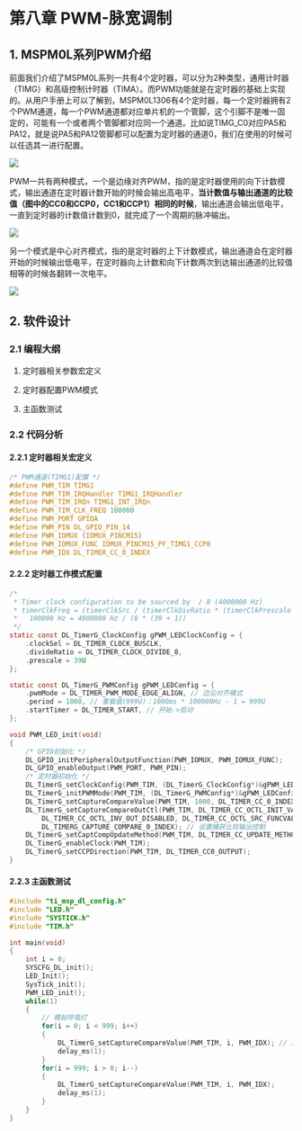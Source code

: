 # 第八章 PWM-脉宽调制

## 1. MSPM0L系列PWM介绍

前面我们介绍了MSPM0L系列一共有4个定时器，可以分为2种类型，通用计时器（TIMG）和高级控制计时器（TIMA）。而PWM功能就是在定时器的基础上实现的。从用户手册上可以了解到，MSPM0L1306有4个定时器，每一个定时器拥有2个PWM通道，每一个PWM通道都对应单片机的一个管脚，这个引脚不是唯一固定的，可能有一个或者两个管脚都对应同一个通道。比如说TIMG_C0对应PA5和PA12，就是说PA5和PA12管脚都可以配置为定时器的通道0，我们在使用的时候可以任选其一进行配置。

![](https://wiki.lckfb.com/storage/images/zh-hans/dzx-mspm0l1306/beginner/pwm/pwm_20240805_140327.png)

PWM一共有两种模式，一个是边缘对齐PWM，指的是定时器使用的向下计数模式，输出通道在定时器计数开始的时候会输出高电平，**当计数值与输出通道的比较值（图中的CC0和CCP0，CC1和CCP1）相同的时候**，输出通道会输出低电平，一直到定时器的计数值计数到0，就完成了一个周期的脉冲输出。

![](https://wiki.lckfb.com/storage/images/zh-hans/dzx-mspm0l1306/beginner/pwm/pwm_20240805_140415.png)

另一个模式是中心对齐模式，指的是定时器的上下计数模式，输出通道会在定时器开始的时候输出低电平，在定时器向上计数和向下计数两次到达输出通道的比较值相等的时候各翻转一次电平。

![](https://wiki.lckfb.com/storage/images/zh-hans/dzx-mspm0l1306/beginner/pwm/pwm_20240805_140422.png)

## 2. 软件设计

### 2.1 编程大纲

1. 定时器相关参数宏定义

2. 定时器配置PWM模式

3. 主函数测试

### 2.2 代码分析

#### 2.2.1 定时器相关宏定义

```c
/* PWM通道(TIMG1)配置 */
#define PWM_TIM TIMG1
#define PWM_TIM_IRQHandler TIMG1_IRQHandler
#define PWM_TIM_IRQn TIMG1_INT_IRQn
#define PWM_TIM_CLK_FREQ 100000
#define PWM_PORT GPIOA
#define PWM_PIN DL_GPIO_PIN_14
#define PWM_IOMUX (IOMUX_PINCM15)
#define PWM_IOMUX_FUNC IOMUX_PINCM15_PF_TIMG1_CCP0
#define PWM_IDX DL_TIMER_CC_0_INDEX
```

#### 2.2.2 定时器工作模式配置

```c
/*
 * Timer clock configuration to be sourced by  / 8 (4000000 Hz)
 * timerClkFreq = (timerClkSrc / (timerClkDivRatio * (timerClkPrescale + 1)))
 *   100000 Hz = 4000000 Hz / (8 * (39 + 1))
 */
static const DL_TimerG_ClockConfig gPWM_LEDClockConfig = {
    .clockSel = DL_TIMER_CLOCK_BUSCLK,
    .divideRatio = DL_TIMER_CLOCK_DIVIDE_8,
    .prescale = 39U
};

static const DL_TimerG_PWMConfig gPWM_LEDConfig = {
    .pwmMode = DL_TIMER_PWM_MODE_EDGE_ALIGN, // 边沿对齐模式
    .period = 1000, // 重载值(999U)：1000ms * 100000Hz - 1 = 999U
    .startTimer = DL_TIMER_START, // 开始->启动
};

void PWM_LED_init(void) 
{
    /* GPIO初始化 */
    DL_GPIO_initPeripheralOutputFunction(PWM_IOMUX, PWM_IOMUX_FUNC);
    DL_GPIO_enableOutput(PWM_PORT, PWM_PIN);
    /* 定时器初始化 */
    DL_TimerG_setClockConfig(PWM_TIM, (DL_TimerG_ClockConfig*)&gPWM_LEDClockConfig); // 时钟配置
    DL_TimerG_initPWMMode(PWM_TIM, (DL_TimerG_PWMConfig*)&gPWM_LEDConfig); // 工作模式配置
    DL_TimerG_setCaptureCompareValue(PWM_TIM, 1000, DL_TIMER_CC_0_INDEX); // 设置捕获比较值
    DL_TimerG_setCaptureCompareOutCtl(PWM_TIM, DL_TIMER_CC_OCTL_INIT_VAL_LOW,
		DL_TIMER_CC_OCTL_INV_OUT_DISABLED, DL_TIMER_CC_OCTL_SRC_FUNCVAL,
		DL_TIMERG_CAPTURE_COMPARE_0_INDEX); // 设置捕获比较输出控制
    DL_TimerG_setCaptCompUpdateMethod(PWM_TIM, DL_TIMER_CC_UPDATE_METHOD_IMMEDIATE, DL_TIMERG_CAPTURE_COMPARE_0_INDEX);
    DL_TimerG_enableClock(PWM_TIM);
    DL_TimerG_setCCPDirection(PWM_TIM, DL_TIMER_CC0_OUTPUT);
}
```

#### 2.2.3 主函数测试

```c
#include "ti_msp_dl_config.h"
#include "LED.h"
#include "SYSTICK.h"
#include "TIM.h"

int main(void)
{
	int i = 0;
	SYSCFG_DL_init();
	LED_Init();
	SysTick_init();
	PWM_LED_init(); 
	while(1) 
	{
		// 模拟呼吸灯
		for(i = 0; i < 999; i++)
		{
			DL_TimerG_setCaptureCompareValue(PWM_TIM, i, PWM_IDX); // 占空比
			delay_ms(1);
		}
		for(i = 999; i > 0; i--)
		{
			DL_TimerG_setCaptureCompareValue(PWM_TIM, i, PWM_IDX);
			delay_ms(1);
		}
	}
}

```
